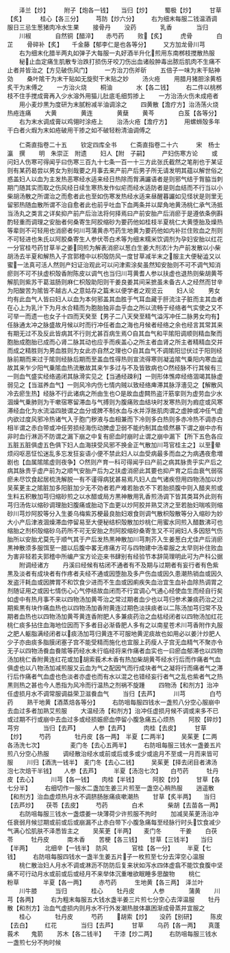 <!-- { "loadSidebar": true } -->
　　泽兰【炒】　　　附子【炮各一钱】　　当归【炒】
　　蜀极【炒】　　　甘草【炙】　　　桂心【各三分】
　　芎防【炒六分】
　　右为细末每服二钱温酒调服日三忌生葱猪肉冷水生果
　　接骨丹
　　没药　　　　乳香　　　　当归
　　川椒　　　　自然铜【醋淬】　　赤芍药
　　败【炙】　　　虎骨　　　　白芷
　　骨碎补【炙】　　千金藤【郁李仁是也各等分】
　　又方加龙骨川芎
　　右为细末化腊半两丸如弹子大每服一丸好酒半升化煎用东南桞枝搅散热服
　　秘止血定痛生肌散专治跌打损伤牙咬刀伤出血诸般肿毒出脓后肌肉不生痛不止者并皆治之【方见破伤风门】
　　一方治刀伤斧斫
　　五倍子一味为末干贴神効
　　桑叶隂干为末干贴如无旋熨干末贴之妙
　　汤火疮
　　用腊月猪胆涂黄栢炙干为末傅之
　　一方治火烧
　　桐油　　　　水【各二钱】
　　右二件以桃桞枝不住手搅成膏再入少水溶外用猫儿肚底毛细剪掺上
　　一方治汤火伤未成疮者
　　用小麦炒黒为度研为末腻粉减半油调涂之
　　四黄散【澹疗方】治汤荡火烧热疮连痛
　　大黄　　　　黄连　　　　黄蘖
　　黄芩　　　　白芨【各等分】
　　右为末水调成膏以鸡翎时涂疮上
　　治汤火疮【澹疗方】
　　用螺蛳殻多年干白者火煆为末如疮破用干掺之如不破轻粉清油调傅之














　　仁斋直指卷二十五
　　钦定四库全书
　　仁斋直指卷二十六　　　宋　杨士瀛　撰
　　明　朱崇正　附遗
　　妇人【附　子嗣】
　　产妇伤寒方论
　　或问妇人伤寒可得闻乎曰伤寒三百九十七条一百一十三方此张氏截然之笔削也于某证则有某药曷尝以男女为别哉要之月事去来产前产后男子所无请发明其蕴以解世俗之惑盖妇人以血为主发热恶寒经水适来经日热除而胷满讝语者是则邪气结于胷脇当刺期门随其实而取之伤风经日续生寒热发作似疟而经水适防者是则血结而不行当以小柴胡汤散之所谓治之而愈者此也至如伤寒发热经水适来昼醒暮讝如见怪状是则里无留邪热随血散所谓不治自愈者此也前乎吐血下血两条并以犀角地黄汤桃仁承气汤抵当汤丸之类言之详矣抑产前产后治法将何择焉曰产前安胎产后消瘀于是遵依条例斟酌轻重而调理之安胎者何桑寄生阿胶缩砂为要药他如桂枝半夏桃仁大黄堕胎及燥热等辈则不可轻用也消瘀者何川芎蒲黄赤芍药生地黄为要药他如内补拦住败血之剂则不可轻进也朱氏以阿胶桑寄生人参伏苓白术等为细末糯米饮调剂为孕妇安胎以红花一分官桂芍药甘草半之姜同煎为解表消瘀以葱白生姜大剂浓汁为产前发散以小柴胡汤去半夏和解热入子宫郭稽中以枳殻防风一度甘草减半末之服主大便秘澁又以蜜一法真可活人然则产妇证治观此可以问津索涂矣虽然知安胎则不可不调气知消瘀则不可不扶虚枳殻香附陈皮以调气也当归川芎黄耆人参以扶虚也退热则柴胡黄芩解肌则紫苏干葛滋肠则麻仁枳殻助阳则干姜良姜其间采摭虽未备古人之经然而甘辛为阳酸苦为隂皆不越古人之意姑存之篇末以便学者之观览云
　　妇人论
　　男女均有此血气人皆曰妇人以血为本何邪盖其血胜于气耳血藏于肝流注子脏而主其血者在心上为乳汁下为月水合精而为胞胎独非血乎血之所以流畅于经络者气实使之又不可举一而遗一也女子十四而天癸至【男子二八天癸至精气溢泻冲任二脉男女均有】任脉通太冲之脉盛故月候以时而行冲任者血之海也月候者经络之余也经言其常其来有期无过不及反此皆病其不行则尤甚百病生焉○自其血气和平隂阳调顺则精血聚而胞胎成胞胎已成而心肾二脉其动也应手而疾盖心之所主者血肾之所主者精精血交并而成之精胜则为男血胜则为女此亦自然之理也○自其血气不调隂阳愆伏过于阳则经脉前期而来过于隂则经脉后期而至盖血性得热则宣流得寒则凝澁隂气乗阳内寒血澁故其来乍少阳气乗隂血热流散故其来乍多过与不及皆致病也○然经脉不行其候有三一则血气盛实经络遏闭其脉滑实见之【当通经疎利】一则形体憔瘁经络涸竭其脉虚弱见之【当滋养血气】一则风冷内伤七情内贼以致经络庳滞其脉浮濇见之【解散风冷去瘀生热】经脉不行此诸病之所由生也○是故血虚闗热盗汗筋挛则为虚劳血少水涸燥气乗肺则为干嗽宿寒留滞血与气搏则为腹痛败血结块时发寒热则为瘕症或风寒滞经血化为水流溢四肢谓之血分或脾不制水血与水并浮胀肌肉谓之虚肿或冲任气虚内欲过度风邪冷热诸气入于胞门秽液与血相兼而下冷则多白热则多赤冷热不调赤白相半谓之赤白带或冲任劳损经海伤动脾虚卫弱不能约制其血倐然暴下谓之崩中亦有非时血行淋沥不防谓之漏下崩之中复有瘀血时崩时止谓之崩中漏下【所下五色各应五脏五脏俱虚五色俱下妇人血海挟受风邪不换金正气散加川芎官桂主之】以至晕烦闷呕恶怔忪迷乱多忘发狂妄语小便不禁此妇人以血受病最多而血之为病遇夜愈増剧也【血属隂隂虚则夜争】○然则产育一科可得闻乎曰产前之病其脉贵乎实产后之病其脉贵乎虚产前为之顺气安胎产后为之扶虚消瘀此其要也抑产育之后血衰气弱宿瘀未尽饮食起居梳洗解脱一有不谨得病犹甚易焉凡妇人血气诸疾但用四物汤加以炒吴茱茰主之隂脏加多阳脏加少无不効者若产难若胎衣不下若胎损腹中则入醋夹煎或生料五积散加芎归缩砂煎之以水醋或局方黒神散用乳香煎汤调下皆其类耳外此则有芎归汤佐以缩砂调理胎妇腹痛或胎动下血更以炒阿胶并熟艾济之至若胎妇喘咳则缩砂川芎炒阿胶等分入生姜乌梅紫苏梗最良胎妇艰食则调气散枳殻散等分入缩砂为妙大小产后津液涸燥滞血停留易至大便秘结枳殻散加炒桃仁用蜜水同煎入醋数沸可也缩胎之剂枳殻缩砂乌药所不可无安胎之剂阿胶缩砂桑寄生又不可阙妇人多因怒气伤胎所以安胎尤莫先于顺气其于产后发热黒神散加川芎荆芥入生姜葱白尤佳产后消瘀黒神散须多服饵至一腊以后腹中畧无疼痛方可与四物建中汤辈服之太早则补住败血为害非轻若夫郭稽中所编产宝方论迩来书肆别有经验节本辞简理明此可为产科公据
　　附调经诸方
　　丹溪曰经候有枯闭不通者有不及期与过期者有妄行者有色紫黒及淡者有成块者有作疼者夫经不通或因堕胎及多产伤血或因久患潮热销血或因久发盗汗耗血或因脾胃不和饮食少进而不生血或因痢疾失血治宜生血补血除热调胃之剂随证用之或因七情伤心心气停结故血闭而不行宜调心气通心经使血生而经自行矣如虚中有热月事不来以四物汤加黄芩治之常过期者血少也以芎归参术兼痰药治之过期紫黒有块作痛血热也以四物汤加香附黄连过期色淡挟痰者以二陈汤加芎归常不及期者血热也以四物汤加黄芩黄连香附肥人多兼痰药治之血枯经闭者以四物汤加红花桃仁痰多拈住血海地位因而下多者目必渐昏肥人多有之以南星苍术川芎香附作丸服之肥人躯脂满经闭者以痰汤加芎归黄连不可服地黄泥痰故也如用必以姜汁炒肥人少子亦由痰多脂膜闭塞子宫不能受精而施化也宜服上药瘦人子宫无血精气不聚亦令无子以四物汤飬血飬隂等药经水未行临经将来作痛者血实也一曰瘀血郁滞也以四物汤加桃仁香附黄连红花或加胡索莪术木香有热加柴胡黄芩经水行后而作痛者气血俱虚也以八物汤加减煎服又云血为气之配因气而行成块者气之凝将行而痛者气之滞行后作痛者气血虚也色淡者亦虚也而有水以混之也错经妄行者气之乱也紫者气之热黒则热之甚也今人悉指为风冷而行温热之剂祸不旋踵
　　四物汤【和剂方】治冲任虚损月水不调常服调益荣卫滋飬血气
　　当归【去芦】　　　川芎　　　　白芍药
　　熟干地黄【酒蒸焙各等分】
　　右防咀每服四钱水一盏煎八分空心服崩中去血过多者加熟艾煎服
　　大温经汤【和剂方】治冲任虚损月候不调或来多不已或过期不行或崩中去血过多或经损娠瘀血停留小腹急痛五心烦热
　　阿胶【碎炒】　　　芎穷　　　　当归【去芦】
　　人参【去芦】　　　肉桂【去皮】　　　甘草【炒】
　　芍药　　　　牡丹皮【各一两】　半夏【二两半】
　　吴茱茰【二两各汤洗七次】　　　　　麦门冬【去心五两半】
　　右防咀每服三钱水一盏姜五片煎八分空心热服
　　调经散治经水或前或后或多或少或逾月不至或一月而来皆可服
　　川归【酒洗一钱半】　麦门冬【去心二钱】
　　吴茱茰【择去闭目者沸汤泡七次焙干半钱】　　人参【去芦】
　　半夏【汤泡七次】　　白芍药　　　牡丹皮【去心】
　　川芎【各一钱】　　肉桂【半钱】　　　阿胶【炒】
　　甘草【各七分半】
　　右细切作一服水二盏加生姜三片煎至一盏空心稍热服
　　逍遥散【和剂方】治血虚烦热月水不调脐肠胀痛痰嗽潮热
　　甘草【炙半两】　　当归【去芦炒】　　茯苓【去皮】
　　芍药　　　　白术　　　　柴胡【去苗各一两】
　　右防咀每服三钱水一盏煨姜一块薄荷少许煎服不拘时
　　加减吴茱茰汤治冲任衰弱月候愆期或前或后或崩漏不止赤白带下小腹急痛每至经脉行时头饮食减少气满心忪肌肤不泽悉皆主之
　　吴茱茰【半两】　　麦门冬　　　干姜
　　白茯苓　　　牡丹皮　　　南木香
　　苦梗【各三钱】　　甘草【三钱半】　　当归【半两】
　　北细辛【一钱半】　防风　　　　官桂【各一分】
　　半夏【七钱】
　　右防咀每服四钱水一盏半生姜五片子一枚煎至七分去滓空心温服
　　桃仁散治妇人月水不调或淋沥不防防后复来状如泻水四体虚翕不能饮食腹中坚痛不可行动月水或前或后或经月不来举体沉重唯欲眠睡多思酸物
　　桃仁　　　　粉草　　　　半夏【各一两】
　　赤芍药　　　生地黄【各三两】　泽兰叶
　　川牛膝　　　当归　　　　桂心
　　牡丹皮　　　人参　　　　蒲黄
　　川芎【各两】
　　右为粗末每服五大钱水盏半姜三片煎七分空心去滓温服
　　牡丹散【和剂方】治血气虚损内则月水不行外发潮热肢体羸困渐成骨蒸并宜服之
　　桂心　　　　牡丹皮　　　芍药
　　胡索【炒】　　没药【别研】　　　陈皮【去白】
　　红花　　　　当归【去芦】　　　甘草
　　乌药【各一两】　　真蓬莪术　　鬼箭
　　苏木【各二钱半】　　干漆【炒二两】
　　右防咀每服三钱水一盏煎七分不拘时候
